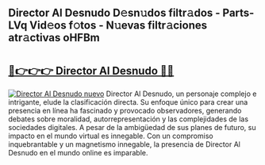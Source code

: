 ## Director Al Desnudo D𝚎sn𝚞dos filtr𝚊dos - Parts-LVq Vid𝚎os f𝚘tos - N𝚞evas filtr𝚊ciones atr𝚊ctivas oHFBm

# <h2><a href="http://mb1xfyf.tromn.icu/?c=Director+Al+Desnudo">🔗👉👉👉 Director Al Desnudo 🔗🔗</a></h2>

[![Director Al Desnudo nuevo](https://i.imgur.com/pEAQMta.gif)](http://mb1xfyf.tromn.icu/?c=Director+Al+Desnudo)
Director Al Desnudo, un personaje complejo e intrigante, elude la clasificación directa. Su enfoque único para crear una presencia en línea ha fascinado y provocado observadores, generando debates sobre moralidad, autorrepresentación y las complejidades de las sociedades digitales. A pesar de la ambigüedad de sus planes de futuro, su impacto en el mundo virtual es innegable. Con un compromiso inquebrantable y un magnetismo innegable, la presencia de Director Al Desnudo en el mundo online es imparable.
